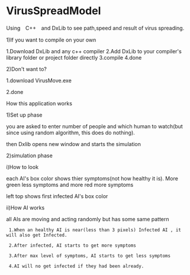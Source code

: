 # VirusSpreadModel
Using　C++　and DxLib to see path,speed and result of virus spreading.

1)If you want to compile on your own

  1.Download DxLib and any c++ compiler
  2.Add DxLib to your compiler's library folder or project folder directly
  3.compile 
  4.done
 
 
2)Don't want to?

 1.download VirusMove.exe
 
 2.done
 
How this application works


1)Set up phase

you are asked to enter number of people and which human to watch(but since using random algorithm, this does do nothing).

then Dxlib opens new window and starts the simulation


2)simulation phase

 i)How to look
 
   each AI's box color shows thier symptoms(not how healthy it is). More green less symptoms and more red more symptoms
   
   left top shows first infected AI's box color
   
   
 ii)How AI works
 
   all AIs are moving and acting randomly but has some same pattern
   
     1.When an healthy AI is near(less than 3 pixels) Infected AI , it will also get Infected.
     
     2.After infected, AI starts to get more symptoms
     
     3.After max level of symptoms, AI starts to get less symptoms
     
     4.AI will no get infected if they had been already.
     
